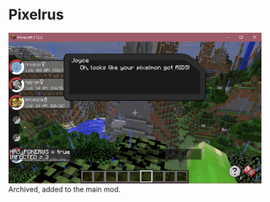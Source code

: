 # Pixelrus
![owo](https://raw.githubusercontent.com/happyzleaf/Pixelrus/master/aids.png)
Archived, added to the main mod.
